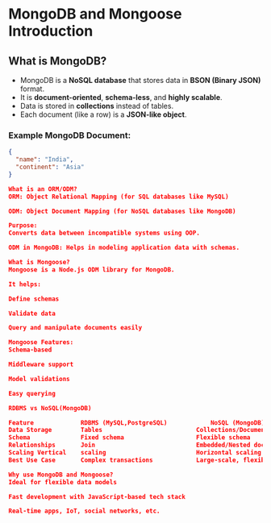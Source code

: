 # MongoDB and Mongoose Introduction

## What is MongoDB?

- MongoDB is a **NoSQL database** that stores data in **BSON (Binary JSON)** format.
- It is **document-oriented**, **schema-less**, and **highly scalable**.
- Data is stored in **collections** instead of tables.
- Each document (like a row) is a **JSON-like object**.

### Example MongoDB Document:
```json
{
  "name": "India",
  "continent": "Asia"
}

What is an ORM/ODM?
ORM: Object Relational Mapping (for SQL databases like MySQL)

ODM: Object Document Mapping (for NoSQL databases like MongoDB)

Purpose:
Converts data between incompatible systems using OOP.

ODM in MongoDB: Helps in modeling application data with schemas.

What is Mongoose?
Mongoose is a Node.js ODM library for MongoDB.

It helps:

Define schemas

Validate data

Query and manipulate documents easily

Mongoose Features:
Schema-based

Middleware support

Model validations

Easy querying

RDBMS vs NoSQL(MongoDB)

Feature	            RDBMS (MySQL,PostgreSQL)	        NoSQL (MongoDB)
Data Storage	    Tables	                        Collections/Documents
Schema	            Fixed schema	                Flexible schema
Relationships	    Join                	        Embedded/Nested docs
Scaling	Vertical    scaling	                        Horizontal scaling
Best Use Case   	Complex transactions	        Large-scale, flexible apps

Why use MongoDB and Mongoose?
Ideal for flexible data models

Fast development with JavaScript-based tech stack

Real-time apps, IoT, social networks, etc.